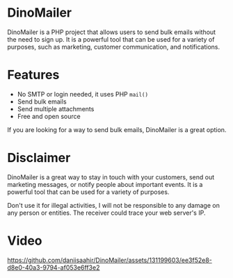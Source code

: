 # DinoMailer




DinoMailer is a PHP project that allows users to send bulk emails without the need to sign up. It is a powerful tool that can be used for a variety of purposes, such as marketing, customer communication, and notifications.

# Features

* No SMTP or login needed, it uses PHP `mail()`
* Send bulk emails
* Send multiple attachments
* Free and open source


If you are looking for a way to send bulk emails, DinoMailer is a great option.






# Disclaimer

DinoMailer is a great way to stay in touch with your customers, send out marketing messages, or notify people about important events. It is a powerful tool that can be used for a variety of purposes.


Don't use it for illegal activities, I will not be responsible to any damage on any person or entities. The receiver could trace your web server's IP.









# Video



https://github.com/daniisaahir/DinoMailer/assets/131199603/ee3f52e8-d8e0-40a3-9794-af053e6ff3e2






